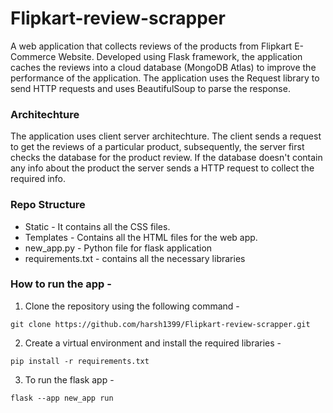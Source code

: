 # Flipkart-review-scrapper

A web application that collects reviews of the products from Flipkart E-Commerce Website. Developed using Flask framework, the application caches the reviews into a cloud database (MongoDB Atlas) to improve the performance of the application. The application uses the Request library to send HTTP requests and uses BeautifulSoup to parse the response.

### Architechture
The application uses client server architechture. The client sends a request to get the reviews of a particular product, subsequently, the server first checks the database for the product review. If the database doesn't contain any info about the product the server sends a HTTP request to collect the required info.

### Repo Structure
 - Static - It contains all the CSS files.
 - Templates - Contains all the HTML files for the web app.
 - new_app.py - Python file for flask application
 - requirements.txt - contains all the necessary libraries
 
### How to run the app - 

1. Clone the repository using the following command - 
```
git clone https://github.com/harsh1399/Flipkart-review-scrapper.git
```

2. Create a virtual environment and install the required libraries -
```
pip install -r requirements.txt
```

3. To run the flask app - 
```
flask --app new_app run
```
